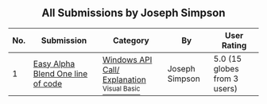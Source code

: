 ﻿<div align="center">

## All Submissions by Joseph Simpson

</div>

No.  | Submission | Category | By   | User Rating
---- | ---------- | -------- | ---- | -----------
1 | [Easy Alpha Blend One line of code<br />](https://github.com/Planet-Source-Code/joseph-simpson-easy-alpha-blend-one-line-of-code__1-38068) | [Windows API Call/ Explanation<br /><sup>Visual Basic</sup>](../ByCategory/windows-api-call-explanation__1-39.md) | Joseph Simpson | 5.0 (15 globes from 3 users)
